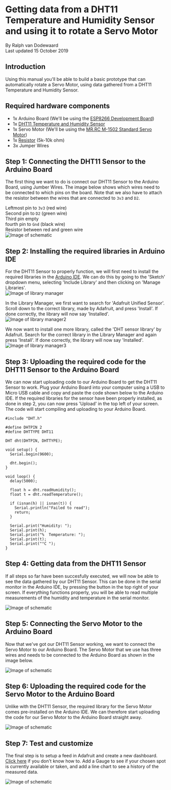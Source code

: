 # Getting data from a DHT11 Temperature and Humidity Sensor and using it to rotate a Servo Motor

By Ralph van Dodewaard<br>
Last updated 15 October 2019

## Introduction
Using this manual you'll be able to build a basic prototype that can automatically rotate a Servo Motor, using data gathered from a DHT11 Temperature and Humidity Sensor.

## Required hardware components
  - 1x Arduino Board (We'll be using the [ESP8266 Development Board](https://www.amazon.com/HiLetgo-Internet-Development-Wireless-Micropython/dp/B010O1G1ES))
  - 1x [DHT11 Temperature and Humidity Sensor](https://www.amazon.com/DHT11-Digital-Temperature-Humidity-Sensor/dp/B00V2DWL2E)
  - 1x Servo Motor (We'll be using the [MR.RC M-1502 Standard Servo Motor](https://www.amazon.com/DEH-M-1502-Standard-Helicopter-Airplane/dp/B07S3W7KNR))
  - 1x [Resistor](https://www.amazon.com/Projects-100EP51210K0-10k-Resistors-Pack/dp/B0185FIOTA) (5k-10k ohm)
  - 3x Jumper Wires
  
## Step 1: Connecting the DHT11 Sensor to the Arduino Board
The first thing we want to do is connect our DHT11 Sensor to the Arduino Board, using Jumber Wires. The image below shows which wires need to be connected to which pins on the board. Note that we also have to attach the resistor between the wires that are connected to `3v3` and `D2`.

Leftmost pin to `3v3` (red wire)<br>
Second pin to `D2` (green wire)<br>
Third pin empty<br>
fourth pin to `Gnd` (black wire)<br>
Resistor between red and green wire<br>
![Image of schematic](https://github.com/Ralphvandodewaard/iotManual/blob/develop/schematic.png)

## Step 2: Installing the required libraries in Arduino IDE
For the DHT11 Sensor to properly function, we will first need to install the required libraries in the [Arduino IDE](https://www.arduino.cc/en/main/software). We can do this by going to the 'Sketch' dropdown menu, selecting 'Include Library' and then clicking on 'Manage Libraries'.<br>
![Image of library manager](https://github.com/Ralphvandodewaard/manualiot/blob/develop/library1.png)

In the Library Manager, we first want to search for 'Adafruit Unified Sensor'. Scroll down to the correct library, made by Adafruit, and press 'Install'. If done correctly, the library will now say 'Installed'.<br>
![Image of library manager2](https://github.com/Ralphvandodewaard/manualiot/blob/develop/library2.png)

We now want to install one more library, called the 'DHT sensor library' by Adafruit. Search for the correct library in the Library Manager and again press 'Install'. If done correctly, the library will now say 'Installed'.<br>
![Image of library manager3](https://github.com/Ralphvandodewaard/manualiot/blob/develop/library3.png)

## Step 3: Uploading the required code for the DHT11 Sensor to the Arduino Board
We can now start uploading code to our Arduino Board to get the DHT11 Sensor to work. Plug your Arduino Board into your computer using a USB to Micro USB cable and copy and paste the code shown below to the Arduino IDE. If the required libraries for the sensor have been properly installed, as done in step 2, you can now press 'Upload' in the top left of your screen. The code will start compiling and uploading to your Arduino Board.
```
#include "DHT.h"

#define DHTPIN 2
#define DHTTYPE DHT11

DHT dht(DHTPIN, DHTTYPE);

void setup() {
  Serial.begin(9600);

  dht.begin();
}

void loop() {
  delay(5000);

  float h = dht.readHumidity();
  float t = dht.readTemperature();

  if (isnan(h) || isnan(t)) {
    Serial.println("Failed to read");
    return;
  }

  Serial.print("Humidity: ");
  Serial.print(h);
  Serial.print("%  Temperature: ");
  Serial.print(t);
  Serial.print("°C ");
}
```
## Step 4: Getting data from the DHT11 Sensor
If all steps so far have been succesfully executed, we will now be able to see the data gathered by our DHT11 Sensor. This can be done in the serial monitor in the Arduino IDE, by pressing the button in the top right of your screen. If everything functions properly, you will be able to read multiple measurements of the humidity and temperature in the serial monitor.

![Image of schematic](https://github.com/Ralphvandodewaard/iotManual/blob/develop/dashboard.PNG)

## Step 5: Connecting the Servo Motor to the Arduino Board
Now that we've got our DHT11 Sensor working, we want to connect the Servo Motor to our Arduino Board. The Servo Motor that we use has three wires and needs to be connected to the Arduino Board as shown in the image below.

![Image of schematic](https://github.com/Ralphvandodewaard/iotManual/blob/develop/dashboard.PNG)

## Step 6: Uploading the required code for the Servo Motor to the Arduino Board
Unlike with the DHT11 Sensor, the required library for the Servo Motor comes pre-installed on the Arduino IDE. We can therefore start uploading the code for our Servo Motor to the Arduino Board straight away.

![Image of schematic](https://github.com/Ralphvandodewaard/iotManual/blob/develop/dashboard.PNG)

## Step 7: Test and customize
The final step is to setup a feed in Adafruit and create a new dashboard. [Click here](https://learn.adafruit.com/adafruit-io-basics-dashboards/overview) if you don't know how to. Add a Gauge to see if your chosen spot is currently available or taken, and add a line chart to see a history of the measured data.

![Image of schematic](https://github.com/Ralphvandodewaard/iotManual/blob/develop/dashboard.PNG)
